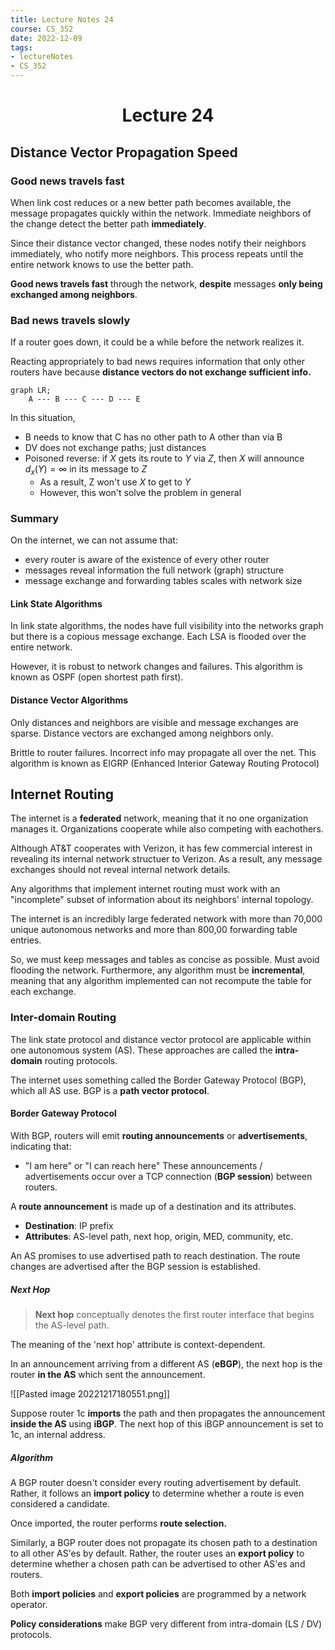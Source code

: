 ```yaml
---
title: Lecture Notes 24
course: CS_352
date: 2022-12-09
tags: 
- lectureNotes
- CS_352
---
```


<center><h1>Lecture 24</h1></center>

## Distance Vector Propagation Speed

### Good news travels fast
When link cost reduces or a new better path becomes available, the message propagates quickly within the network. Immediate neighbors of the change detect the better path **immediately**.

Since their distance vector changed, these nodes notify their neighbors immediately, who notify more neighbors. This process repeats until the entire network knows to use the better path.

**Good news travels fast** through the network, **despite** messages **only being exchanged among neighbors**.

### Bad news travels slowly
If a router goes down, it could be a while before the network realizes it.

Reacting appropriately to bad news requires information that only other routers have because **distance vectors do not exchange sufficient info.**

```mermaid
graph LR;
	A --- B --- C --- D --- E
```

In this situation, 
- B needs to know that C has no other path to A other than via B
- DV does not exchange paths; just distances
- Poisoned reverse: if $X$ gets its route to $Y$ via $Z$, then $X$ will announce $d_x(Y)=\infty$ in its message to $Z$
	- As a result, Z won't use $X$ to get to $Y$
	- However, this won't solve the problem in general

### Summary
On the internet, we can not assume that:
- every router is aware of the existence of every other router
- messages reveal information the full network (graph) structure
- message exchange and forwarding tables scales with network size

#### Link State Algorithms
In link state algorithms, the nodes have full visibility into the networks graph but there is a copious message exchange. Each LSA is flooded over the entire network.

However, it is robust to network changes and failures. This algorithm is known as OSPF (open shortest path first).

#### Distance Vector Algorithms
Only distances and neighbors are visible and message exchanges are sparse. Distance vectors are exchanged among neighbors only.

Brittle to router failures. Incorrect info may propagate all over the net. This algorithm is known as EIGRP (Enhanced Interior Gateway Routing Protocol)

## Internet Routing
The internet is a **federated** network, meaning that it no one organization manages it. Organizations cooperate while also competing with eachothers.

Although AT&T cooperates with Verizon, it has few commercial interest in revealing its internal network structuer to Verizon. As a result, any message exchanges should not reveal internal network details.

Any algorithms that implement internet routing must work with an "incomplete" subset of information about its neighbors' internal topology.

The internet is an incredibly large federated network with more than 70,000 unique autonomous networks and more than 800,00 forwarding table entries.

So, we must keep messages and tables as concise as possible. Must avoid flooding the network. Furthermore, any algorithm must be **incremental**, meaning that any algorithm implemented can not recompute the table for each exchange.

### Inter-domain Routing
The link state protocol and distance vector protocol are applicable within one autonomous system (AS). These approaches are called the **intra-domain** routing protocols.

The internet uses something called the Border Gateway Protocol (BGP), which all AS use. BGP is a **path vector protocol**.

#### Border Gateway Protocol
With BGP, routers will emit **routing announcements** or **advertisements**, indicating that:
- "I am here" or "I can reach here"
These announcements / advertisements occur over a TCP connection (**BGP session**) between routers.

A **route announcement** is made up of a destination and its attributes.
- **Destination**: IP prefix
- **Attributes**: AS-level path, next hop, origin, MED, community, etc.

An AS promises to use advertised path to reach destination. The route changes are advertised after the BGP session is established.

##### Next Hop
> **Next hop** conceptually denotes the first router interface that begins the AS-level path.

The meaning of the 'next hop' attribute is context-dependent.

In an announcement arriving from a different AS (**eBGP**), the next hop is the router **in the AS** which sent the announcement.

![[Pasted image 20221217180551.png]]

Suppose router 1c **imports** the path and then propagates the announcement **inside the AS** using **iBGP**. The next hop of this iBGP announcement is set to 1c, an internal address.

##### Algorithm
A BGP router doesn't consider every routing advertisement by default. Rather, it follows an **import policy** to determine whether a route is even considered a candidate.

Once imported, the router performs **route selection.**

Similarly, a BGP router does not propagate its chosen path to a destination to all other AS'es by default. Rather, the router uses an **export policy** to determine whether a chosen path can be advertised to other AS'es and routers.

Both **import policies** and **export policies** are programmed by a network operator.

**Policy considerations** make BGP very different from intra-domain (LS / DV) protocols.

####